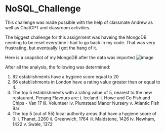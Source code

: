# NoSQL_Challenge

This challenge was made possible with the help of classmate Andrew as well as ChatGPT and classroom activities.

The biggest challenge for this assignment was haveing the MongoDB needing to be reset everytime I had to go back in my code. That was very frustrating, but eventually I got the hang of it.

Here is a snapshot of my MongoDB after the data was imported
![image](https://github.com/Expopanda/NoSQL_Challenge/assets/143106240/91c09245-ac3a-4456-bab9-630b9f954a59)

After all the analysis, the following was determined:
  1. 82 establishments have a hygiene score equal to 20
  2. 66 establishments in London have a rating value greater than or equal to 4.
  3. The top 5 establishments with a rating value of 5, nearest to the new restaurant, Penang Flavours are:
     i. Iceland
     ii. Howe and Co Fish and Chips - Van 17
     iii. Volunteer
     iv. Plumstead Manor Nursery
     v. Atlantic Fish Bar
  4. The top 5 (out of 55) local authority areas that have a hygiene score of 0:
     i. Thanet, 2260
     ii. Greenwich, 1764
     iii. Maidstone, 1426
     iv. Newham, 1422
     v. Swale, 1372
